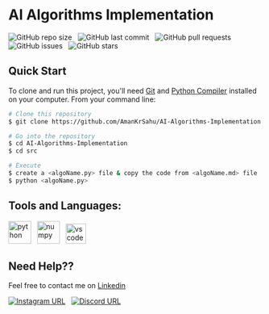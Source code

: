 # AI Algorithms Implementation

![GitHub repo size](https://img.shields.io/github/repo-size/AmanKrSahu/AI-Algorithms-Implementation?logo=github&style=for-the-badge) &nbsp; ![GitHub last commit](https://img.shields.io/github/last-commit/AmanKrSahu/AI-Algorithms-Implementation?style=for-the-badge&logo=git) &nbsp; ![GitHub pull requests](https://img.shields.io/github/issues-pr/AmanKrSahu/AI-Algorithms-Implementation?style=for-the-badge) &nbsp; ![GitHub issues](https://img.shields.io/github/issues/AmanKrSahu/AI-Algorithms-Implementation?style=for-the-badge) &nbsp; ![GitHub stars](https://img.shields.io/github/stars/AmanKrSahu/AI-Algorithms-Implementation?style=for-the-badge)  
## Quick Start

To clone and run this project, you'll need [Git](https://git-scm.com/) and [Python Compiler](https://www.python.org/) installed on your computer. From your command line:

```bash
# Clone this repository
$ git clone https://github.com/AmanKrSahu/AI-Algorithms-Implementation.git

# Go into the repository
$ cd AI-Algorithms-Implementation
$ cd src

# Execute
$ create a <algoName.py> file & copy the code from <algoName.md> file
$ python <algoName.py>
```

## Tools and Languages:

<img src="https://cdn.jsdelivr.net/gh/devicons/devicon/icons/python/python-original.svg" alt="python" height="45" width="45"/> &nbsp; <img src="https://cdn.jsdelivr.net/gh/devicons/devicon/icons/numpy/numpy-original.svg" alt="numpy" height="45" width="45"/> &nbsp; <img src="https://cdn.jsdelivr.net/gh/devicons/devicon/icons/vscode/vscode-original.svg" alt="vscode" height="40" width="40"/>     

## Need Help??

Feel free to contact me on [Linkedin](https://www.linkedin.com/in/amankrsahu/)

[![Instagram URL](https://img.shields.io/badge/Instagram-E4405F?style=for-the-badge&logo=instagram&logoColor=white)](https://www.instagram.com/itz.amansahu/) &nbsp; [![Discord URL](https://img.shields.io/badge/Discord-7289DA?style=for-the-badge&logo=discord&logoColor=white)](discordapp.com/users/539751578866024479)

